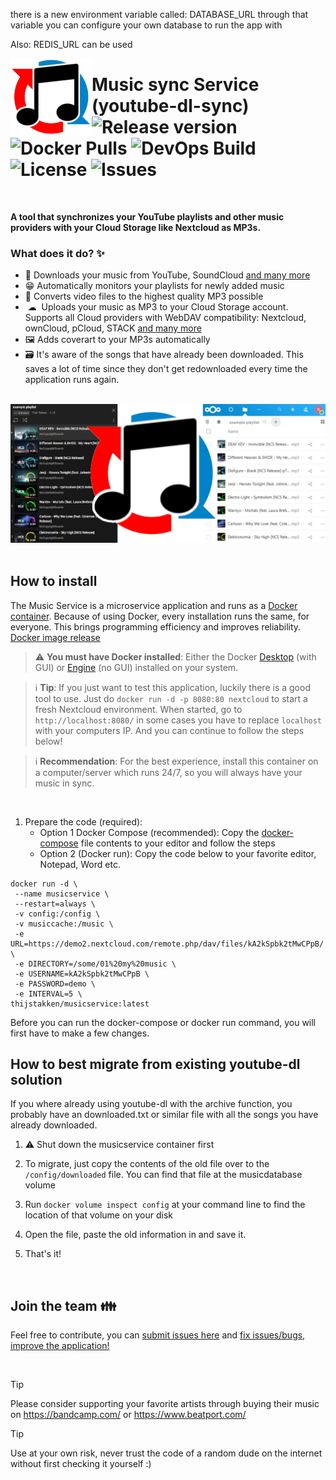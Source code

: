 there is a new environment variable called: DATABASE_URL
through that variable you can configure your own database to run the app with

Also: REDIS_URL can be used

<img src="images/normalLogo.png" alt="MusicServiceLogo" align="left" width="130"/>

# Music sync Service (youtube-dl-sync) <br> ![Release version](https://img.shields.io/github/v/release/thijstakken/musicservice?label=latest) ![Docker Pulls](https://img.shields.io/docker/pulls/thijstakken/musicservice?label=downloads) ![DevOps Build](https://img.shields.io/azure-devops/build/mydevCloudThijsHVA/d94ee522-5f5b-43cf-a9e3-175c5cf1fb03/3) ![License](https://img.shields.io/github/license/thijstakken/musicservice) ![Issues](https://img.shields.io/github/issues/thijstakken/musicservice)

<br>

**A tool that synchronizes your YouTube playlists and other music providers with your Cloud Storage like Nextcloud as MP3s.**

### What does it do? ✨
- 🎵 Downloads your music from YouTube, SoundCloud [and many more](http://ytdl-org.github.io/youtube-dl/supportedsites.html)
- 😁 Automatically monitors your playlists for newly added music
- 🔄 Converts video files to the highest quality MP3 possible
- &nbsp;☁ &nbsp;Uploads your music as MP3 to your Cloud Storage account. Supports all Cloud providers with WebDAV compatibility: Nextcloud, ownCloud, pCloud, STACK [and many more](https://community.cryptomator.org/t/webdav-urls-of-common-cloud-storage-services/75)
- 🖼 Adds coverart to your MP3s automatically
- 🗃 It's aware of the songs that have already been downloaded. This saves a lot of time since they don't get redownloaded every time the application runs again.

<br>
<img src="images/syncShowcase.png" alt="syncShowcase" width="700"/>
<br>
<br>

## How to install
The Music Service is a microservice application and runs as a [Docker container](https://www.docker.com/resources/what-container/). Because of using Docker, every installation runs the same, for everyone. This brings programming efficiency and improves reliability. [Docker image release](https://hub.docker.com/r/thijstakken/musicservice)

> :warning: **You must have Docker installed**: Either the Docker [Desktop](https://www.docker.com/products/docker-desktop/) (with GUI) or [Engine](https://docs.docker.com/engine/install/) (no GUI) installed on your system.

> :information_source: **Tip**: If you just want to test this application, luckily there is a good tool to use. Just do `docker run -d -p 8080:80 nextcloud` to start a fresh Nextcloud environment. When started, go to `http://localhost:8080/` in some cases you have to replace `localhost` with your computers IP. And you can continue to follow the steps below!

> :information_source: **Recommendation**: For the best experience, install this container on a computer/server which runs 24/7, so you will always have your music in sync.

<br>

1. Prepare the code (required):
    - Option 1 Docker Compose (recommended): Copy the [docker-compose](docker-compose.yml) file contents to your editor and follow the steps
    - Option 2 (Docker run): Copy the code below to your favorite editor, Notepad, Word etc. 

```
docker run -d \
 --name musicservice \
 --restart=always \
 -v config:/config \
 -v musiccache:/music \
 -e URL=https://demo2.nextcloud.com/remote.php/dav/files/kA2kSpbk2tMwCPpB/ \
 -e DIRECTORY=/some/01%20my%20music \
 -e USERNAME=kA2kSpbk2tMwCPpB \
 -e PASSWORD=demo \
 -e INTERVAL=5 \
thijstakken/musicservice:latest
```

Before you can run the docker-compose or docker run command, you will first have to make a few changes.


## How to best migrate from existing youtube-dl solution
If you where already using youtube-dl with the archive function, you probably have an downloaded.txt or similar file with all the songs you have already downloaded.

1. :warning: Shut down the musicservice container first

2. To migrate, just copy the contents of the old file over to the `/config/downloaded` file. You can find that file at the musicdatabase volume

3. Run `docker volume inspect config` at your command line to find the location of that volume on your disk

4. Open the file, paste the old information in and save it.

5. That's it!

<br>

## Join the team 👪
Feel free to contribute, you can [submit issues here](https://github.com/thijstakken/MusicService/issues) and [fix issues/bugs, improve the application!](https://github.com/thijstakken/MusicService/wiki/Development-technical)

<br>

> [!TIP]
> Please consider supporting your favorite artists through buying their music on https://bandcamp.com/ or https://www.beatport.com/

> [!TIP]
> Use at your own risk, never trust the code of a random dude on the internet without first checking it yourself :)
